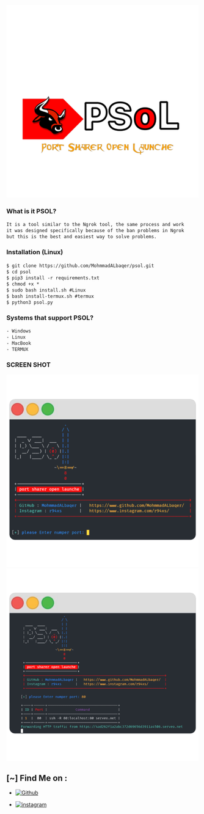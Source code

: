 ![Logo](LOGO.png)

### What is it PSOL?

```
It is a tool similar to the Ngrok tool, the same process and work
it was designed specifically because of the ban problems in Ngrok
but this is the best and easiest way to solve problems.
```

### Installation (Linux)

```
$ git clone https://github.com/MohmmadALbaqer/psol.git
$ cd psol
$ pip3 install -r requirements.txt
$ chmod +x *
$ sudo bash install.sh #Linux
$ bash install-termux.sh #termux
$ python3 psol.py

```

### Systems that support PSOL?

```
- Windows
- Linux
- MacBook
- TERMUX
```

### SCREEN SHOT

![Logo](interface.png)
![Logo](WorkStyle.png)


## [~] Find Me on :

- [![Github](https://img.shields.io/badge/Github-MohnnadALbaqer-green?style=for-the-badge&logo=github)](https://github.com/MohmmadALbaqer)


- [![instagram](https://img.shields.io/badge/Instagram-r94xs-green?style=for-the-badge&logo=instagram)](https://instagram.com/r94xs)

